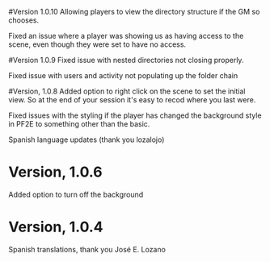 #Version 1.0.10
Allowing players to view the directory structure if the GM so chooses.

Fixed an issue where a player was showing us as having access to the scene, even though they were set to have no access.

#Version 1.0.9
Fixed issue with nested directories not closing properly.

Fixed issue with users and activity not populating up the folder chain

#Version, 1.0.8
Added option to right click on the scene to set the initial view.  So at the end of your session it's easy to recod where you last were.

Fixed issues with the styling if the player has changed the background style in PF2E to something other than the basic.

Spanish language updates (thank you lozalojo)

# Version, 1.0.6
Added option to turn off the background

# Version, 1.0.4

Spanish translations, thank you José E. Lozano
